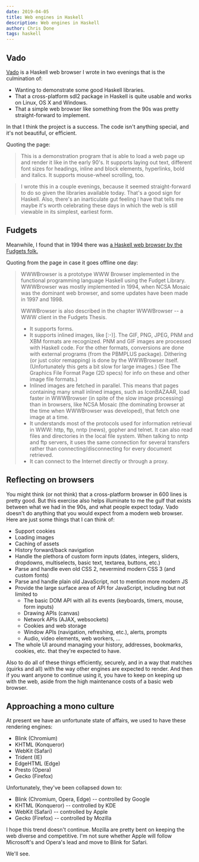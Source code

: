 ```yaml
---
date: 2019-04-05
title: Web engines in Haskell
description: Web engines in Haskell
author: Chris Done
tags: haskell
---
```


## Vado

[Vado](https://github.com/chrisdone/vado) is a Haskell web browser I
wrote in two evenings that is the culmination of:

* Wanting to demonstrate some good Haskell libraries.
* That a cross-platform sdl2 package in Haskell is quite usable and
  works on Linux, OS X and Windows.
* That a simple web browser like something from the 90s was pretty
  straight-forward to implement.

In that I think the project is a success. The code isn't anything
special, and it's not beautiful, or efficient.

Quoting the page:

> This is a demonstration program that is able to load a web page up
> and render it like in the early 90's. It supports laying out text,
> different font sizes for headings, inline and block elements,
> hyperlinks, bold and italics. It supports mouse-wheel scrolling, too.

> I wrote this in a couple evenings, because it seemed
> straight-forward to do so given the libraries available
> today. That's a good sign for Haskell. Also, there's an inarticulate
> gut feeling I have that tells me maybe it's worth celebrating these
> days in which the web is still viewable in its simplest, earliest
> form.

## Fudgets

Meanwhile, I found that in 1994 there was [a Haskell web browser by the
Fudgets folk.](http://www.cse.chalmers.se/~hallgren/wwwbrowser.html)

Quoting from the page in case it goes offline one day:

> WWWBrowser is a prototype WWW Browser implemented in the functional
> programming language Haskell using the Fudget Library. WWWBrowser
> was mostly implemented in 1994, when NCSA Mosaic was the dominant
> web browser, and some updates have been made in 1997 and 1998.
>
> WWWBrowser is also described in the chapter WWWBrowser -- a WWW client in the Fudgets Thesis.
>
> * It supports forms.
> * It supports inlined images, like  [:-)]. The GIF, PNG, JPEG, PNM and XBM formats are recognized. PNM and GIF images are processed with Haskell code. For the other formats, conversions are done with external programs (from the PBMPLUS package). Dithering (or just color remapping) is done by the WWWBrowser itself. (Unfortunately this gets a bit slow for large images.) (See The Graphics File Format Page (2D specs) for info on these and other image file formats.)
> * Inlined images are fetched in parallel. This means that pages containing many small inlined images, such as IconBAZAAR, load faster in WWWBrowser (in spite of the slow image processing) than in browsers, like NCSA Mosaic (the dominating browser at the time when WWWBrowser was developed), that fetch one image at a time.
> * It understands most of the protocols used for information retrieval in WWW: http, ftp, nntp (news), gopher and telnet. It can also read files and directories in the local file system. When talking to nntp and ftp servers, it uses the same connection for several transfers rather than connecting/disconnecting for every document retrieved.
> * It can connect to the Internet directly or through a proxy.

## Reflecting on browsers

You might think (or not think) that a cross-platform browser in 600
lines is pretty good. But this exercise also helps illuminate to me
the gulf that exists between what we had in the 90s, and what people
expect today. Vado doesn't do anything that you would expect from a
modern web browser. Here are just some things that I can think of:

* Support cookies
* Loading images
* Caching of assets
* History forward/back navigation
* Handle the plethora of custom form inputs (dates, integers, sliders, dropdowns, multiselects, basic text, textarea, buttons, etc.)
* Parse and handle even old CSS 2, nevermind modern CSS 3 (and custom fonts)
* Parse and handle plain old JavaScript, not to mention more modern JS
* Provide the large surface area of API for JavaScript, including but not limited to
   * The basic DOM API with all its events (keyboards, timers, mouse, form inputs)
    * Drawing APIs (canvas)
    * Network APIs (AJAX, websockets)
    * Cookies and web storage
    * Window APIs (navigation, refreshing, etc.), alerts, prompts
    * Audio, video elements, web workers, ...
* The whole UI around managing your history, addresses, bookmarks, cookies, etc. that they're expected to have.

Also to do all of these things efficiently, securely, and in a way
that matches (quirks and all) with the way other engines are expected
to render. And then if you want anyone to continue using it, you have
to keep on keeping up with the web, aside from the high maintenance
costs of a basic web browser.

## Approaching a mono culture

At present we have an unfortunate state of affairs, we used to have
these rendering engines:

* Blink (Chromium)
* KHTML (Konqueror)
* WebKit (Safari)
* Trident (IE)
* EdgeHTML (Edge)
* Presto (Opera)
* Gecko (Firefox)

Unfortunately, they've been collapsed down to:

* Blink (Chromium, Opera, Edge) -- controlled by Google
* KHTML (Konqueror) -- controlled by KDE
* WebKit (Safari) -- controlled by Apple
* Gecko (Firefox) -- controlled by Mozilla

I hope this trend doesn't continue. Mozilla are pretty bent on keeping
the web diverse and competitive. I'm not sure whether Apple will
follow Microsoft's and Opera's lead and move to Blink for Safari.

We'll see.
